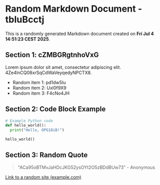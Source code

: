# Random Markdown Document - tbIuBcctj

This is a randomly generated Markdown document created on **Fri Jul  4 14:51:23 CEST 2025**.

## Section 1: cZMBGRgtnhoVxG

Lorem ipsum dolor sit amet, consectetur adipiscing elit. 4Ze4lnCQ08xrSqCdWaVeyqedyNPCTX8.

- Random item 1: pd1dw5Iu
- Random item 2: Uxl0f9X9
- Random item 3: F4cNo4JH

## Section 2: Code Block Example

```python
# Example Python code
def hello_world():
  print("Hello, OPG18iB!")

hello_world()
```

## Section 3: Random Quote

> "ACa95oBTMvJaHDcJKG52ysOYt2O5zBDdBUw73" - Anonymous

[Link to a random site (example.com)](http://example.com/zfASKvmuOp)
